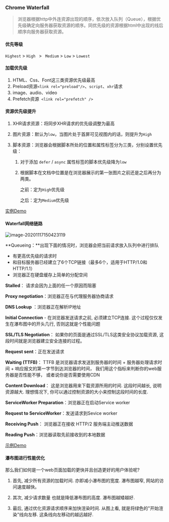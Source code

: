 ### Chrome Waterfall

> 浏览器根据http中外连资源出现的顺序，依次放入队列（Queue），根据优先级确定向服务器获取资源的顺序。同优先级的资源根据html中出现的线后顺序向服务器获取资源。

#### 优先等级

`Highest`  > `High ` > ` Medium`  > ` Low ` > ` Lowest `



#### 加载优先级

1. HTML、Css、Font这三类资源优先级最高
2. Preload资源`<link rel="preload"/>`、`script`、`xhr`请求
3. image、audio、video
4. Prefetch资源` <link rel="prefetch" />`



#### 资源优先级提升

1. XHR请求资源：将同步XHR请求的优先级调整为最高

2. 图片资源：默认为`low`，当图片处于首屏可见视图内的话，则提升为`High`

3. 脚本资源：浏览器会根据脚本所处的位置和属性标签分为三类，分别设置优先级：

   1. 对于添加 `defer` / `async` 属性标签的脚本优先级降为`low`

   2. 根据脚本在文档中位置是在浏览器展示的第一张图片之前还是之后再分为两类。

      之前：定为`High`优先级

      之后：定为`Medium`优先级

[实例Demo](http://test.wynneit.cn/priority/index.html)



#### Waterfall网络链路

![image-20201117150423119](https://wynne-typora.oss-cn-beijing.aliyuncs.com/typora/image-20201117150423119.png)

**Queueing：**出现下面的情况时，浏览器会把当前请求放入队列中进行排队

* 有更高优先级的请求时
* 和目标服务器已经建立了6个TCP链接（最多6个，适用于HTTP/1.0和HTTP/1.1）
* 浏览器正在硬盘缓存上简单的分配空间

**Stalled**： 请求会因为上面的任一个原因而阻塞

**Proxy negotiation**：浏览器正在与代理服务器协商请求

**DNS Lookup** ：浏览器正在解析IP地址

**Initial Connection** - 在浏览器发送请求之前, 必须建立TCP连接. 这个过程仅仅发生在瀑布图中的开头几行, 否则这就是个性能问题

**SSL/TLS Negotiation**： 如果你的页面是通过SSL/TLS这类安全协议加载资源, 这段时间就是浏览器建立安全连接的过程。

**Request sent**：正在发送请求

**Waiting (TTFB)**： TTFB 是浏览器请求发送到服务器的时间 + 服务器处理请求时间 + 响应报文的第一字节到达浏览器的时间， 我们用这个指标来判断你的web服务器是否性能不够， 或者说你是否需要使用CDN

**Content Download**： 这是浏览器用来下载资源所用的时间. 这段时间越长, 说明资源越大. 理想情况下, 你可以通过控制资源的大小来控制这段时间的长度.



**ServiceWorker Preparation**：浏览器正在启动Service worker

**Request to ServiceWorker**：发送请求到Sevice worker

**Receiving Push**： 浏览器正在接收 HTTP/2 服务端主动推送数据

**Reading Push**：浏览器读取先前接收到的本地数据



[示例Demo](http://test.wynneit.cn/stalled/index.html)



#### 瀑布图进行性能优化

那么我们如何是一个web页面加载的更快并且创造更好的用户体验呢? 

1. 首先, 减少所有资源的加载时间. 亦即减小瀑布图的宽度. 瀑布图越窄, 网站的访问速度越快。

2. 其次, 减少请求数量 也就是降低瀑布图的高度. 瀑布图越矮越好.

3. 最后, 通过优化资源请求顺序来加快渲染时间. 从图上看, 就是将绿色的"开始渲染"线向左移. 这条线向左移动的越远越好.










